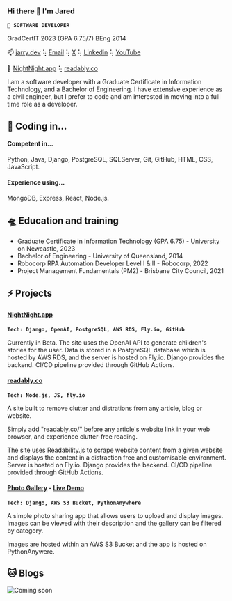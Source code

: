 ### Hi there 👋 I'm Jared

**`🦖 SOFTWARE DEVELOPER`**

GradCertIT 2023 (GPA 6.75/7)
BEng 2014

📫 [jarry.dev](https://jarry.dev) ⢷ [Email](mailto:hi@jarry.dev) ⢷ [X](https://x.com/Jared_Cavalli) ⢷ [Linkedin](https://www.linkedin.com/in/jaredcavalli/) ⢷ [YouTube](https://www.youtube.com/channel/UCWhtyMHmuW3AvvTipfPKPAQ)

🚧 [NightNight.app](https://nightnight.app/) ⢷ [readably.co](https://readably.co/)

I am a software developer with a Graduate Certificate in Information Technology, and a Bachelor of Engineering. I have extensive experience as a civil engineer, but I prefer to code and am interested in moving into a full time role as a developer.


## 🧙 Coding in...

#### Competent in... ####
Python, Java, Django, PostgreSQL, SQLServer, Git, GitHub, HTML, CSS, JavaScript.

#### Experience using... ####
MongoDB, Express, React, Node.js.


## 🛸 Education and training
- Graduate Certificate in Information Technology (GPA 6.75) - University on Newcastle, 2023
- Bachelor of Engineering - University of Queensland, 2014
- Robocorp RPA Automation Developer Level I & II - Robocorp, 2022
- Project Management Fundamentals (PM2) - Brisbane City Council, 2021


## ⚡ Projects
#### [NightNight.app](https://nightnight.app/) ####
**`Tech: Django, OpenAI, PostgreSQL, AWS RDS, Fly.io, GitHub`**

Currently in Beta. The site uses the OpenAI API to generate children's stories for the user. Data is stored in a PostgreSQL database which is hosted by AWS RDS, and the server is hosted on Fly.io. Django provides the backend. CI/CD pipeline provided through GitHub Actions.

#### [readably.co](https://readably.co/) ####
**`Tech: Node.js, JS, fly.io`**

A site built to remove clutter and distrations from any article, blog or website. 

Simply add "readably.co/" before any article's website link in your web browser, and experience clutter-free reading.

The site uses Readability.js to scrape website content from a given website and displays the content in a distraction free and customisable environment. Server is hosted on Fly.io. Django provides the backend. CI/CD pipeline provided through GitHub Actions.

#### [Photo Gallery](https://github.com/jarry90/djangophotoapp) - [Live Demo](http://jarry90.pythonanywhere.com) ####
**`Tech: Django, AWS S3 Bucket, PythonAnywhere`**

A simple photo sharing app that allows users to upload and display images. Images can be viewed with their description and the gallery can be filtered by category.

Images are hosted within an AWS S3 Bucket and the app is hosted on PythonAnywere.

## 🐱 Blogs

![Coming soon](https://media1.giphy.com/media/1ken0zzzL79NPy3QZj/giphy-downsized-large.gif)
